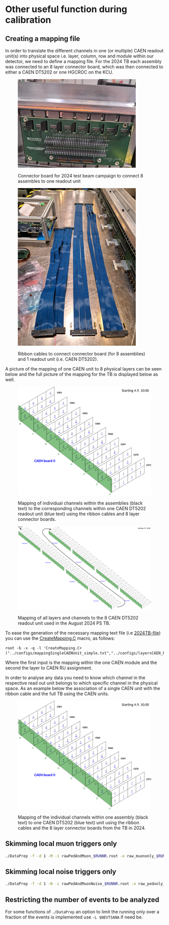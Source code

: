 # Other useful function during calibration

## Creating a mapping file

In order to translate the different channels in one (or multiple) CAEN readout unit(s) into physical space i.e. layer, column, row and module within our detector, we need to define a mapping file. For the 2024 TB each assembly was connected to an 8 layer connector board, which was then connected to either a CAEN DT5202 or one HGCROC on the KCU.&#x20;

<div><figure><img src="../.gitbook/assets/IMG-20240828-WA0000.jpg" alt="" width="375"><figcaption><p>Connector board for 2024 test beam campaign to connect 8 assembles to one readout unit</p></figcaption></figure> <figure><img src="../.gitbook/assets/IMG-20240828-WA0002.jpg" alt="" width="375"><figcaption><p>Ribbon cables to connect connector board (for 8 assemblies) and 1 readout unit (i.e. CAEN DT5202).</p></figcaption></figure></div>

A picture of the mapping of one CAEN unit to 8 physical layers can be seen below and the full picture of the mapping for the TB is displayed below as well.&#x20;

<figure><img src="../.gitbook/assets/mapping_CAEN_Asic0 .png" alt=""><figcaption><p>Mapping of individual channels within the assemblies (black text) to the corresponding channels within one CAEN DT5202 readout unit (blue text) using the ribbon cables and 8 layer connector boards. </p></figcaption></figure>

<figure><img src="../.gitbook/assets/mappingFullModule_CAEN.png" alt=""><figcaption><p>Mapping of all layers and channels to the 8 CAEN DT5202 readout unit used in the August 2024 PS TB.</p></figcaption></figure>

To ease the generation of the necessary mapping text file (i.e [2024TB-file](https://github.com/eic/epic-lfhcal-tbana/blob/main/configs/mappingFile_202409_CAEN.txt)) you can use the [CreateMapping.C](https://github.com/eic/epic-lfhcal-tbana/blob/main/NewStructure/CreateMapping.C) macro, as follows:

```
root -b -x -q -l 'CreateMapping.C+("../configs/mappingSingleCAENUnit_simple.txt","../configs/layersCAEN_PSTB_2024.txt","Mapping_output.txt")'
```

Where the first input is the mapping within the one CAEN module and the second the layer to CAEN RU assignment.

In order to analyse any data you need to know which channel in the respective read out unit belongs to which specific channel in the physical space. As an example below the association of a single CAEN unit with the ribbon cable and the full TB using the CAEN units.&#x20;

<figure><img src="../.gitbook/assets/mapping_CAEN_Asic0  (1).png" alt=""><figcaption><p>Mapping of the individual channels within one assembly (black text) to one CAEN DT5202 (blue text) unit using the ribbon cables and the 8 layer connector boards from the TB in 2024.</p></figcaption></figure>



## Skimming local muon triggers only

```sh
./DataPrep -f -d 1 -M -i rawPedAndMuon_$RUNNR.root -o raw_muononly_$RUNNR.root 
```

## Skimming local noise triggers only

```sh
./DataPrep -f -d 1 -N -i rawPedAndMuonNoise_$RUNNR.root -o raw_pedonly_$RUNNR.root 
```

## Restricting the number of events to be analyzed

For some functions of `./DataPrep` an option to limit the running only over a fraction of the events is implemented use `-L $NEVTSANA` if need be.

&#x20;

